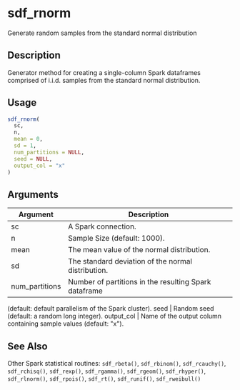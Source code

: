 # sdf_rnorm


Generate random samples from the standard normal distribution




## Description

Generator method for creating a single-column Spark dataframes comprised of
i.i.d. samples from the standard normal distribution.





## Usage
```r
sdf_rnorm(
  sc,
  n,
  mean = 0,
  sd = 1,
  num_partitions = NULL,
  seed = NULL,
  output_col = "x"
)
```




## Arguments


Argument      |Description
------------- |----------------
sc | A Spark connection.
n | Sample Size (default: 1000).
mean | The mean value of the normal distribution.
sd | The standard deviation of the normal distribution.
num_partitions | Number of partitions in the resulting Spark dataframe
(default: default parallelism of the Spark cluster).
seed | Random seed (default: a random long integer).
output_col | Name of the output column containing sample values (default: "x").







## See Also

Other Spark statistical routines: 
`sdf_rbeta()`,
`sdf_rbinom()`,
`sdf_rcauchy()`,
`sdf_rchisq()`,
`sdf_rexp()`,
`sdf_rgamma()`,
`sdf_rgeom()`,
`sdf_rhyper()`,
`sdf_rlnorm()`,
`sdf_rpois()`,
`sdf_rt()`,
`sdf_runif()`,
`sdf_rweibull()`




